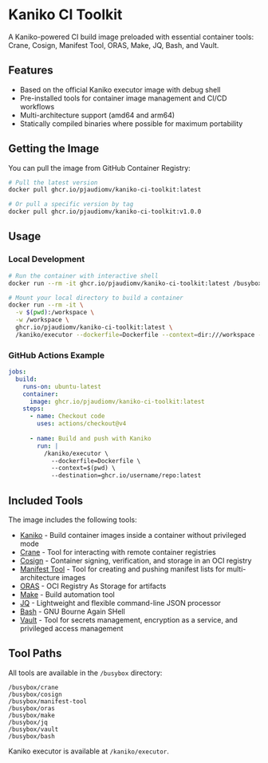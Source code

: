 # Kaniko CI Toolkit

A Kaniko-powered CI build image preloaded with essential container tools: Crane, Cosign, Manifest Tool, ORAS, Make, JQ, Bash, and Vault.

## Features

- Based on the official Kaniko executor image with debug shell
- Pre-installed tools for container image management and CI/CD workflows
- Multi-architecture support (amd64 and arm64)
- Statically compiled binaries where possible for maximum portability

## Getting the Image

You can pull the image from GitHub Container Registry:

```bash
# Pull the latest version
docker pull ghcr.io/pjaudiomv/kaniko-ci-toolkit:latest

# Or pull a specific version by tag
docker pull ghcr.io/pjaudiomv/kaniko-ci-toolkit:v1.0.0
```

## Usage

### Local Development

```bash
# Run the container with interactive shell
docker run --rm -it ghcr.io/pjaudiomv/kaniko-ci-toolkit:latest /busybox/sh

# Mount your local directory to build a container
docker run --rm -it \
  -v $(pwd):/workspace \
  -w /workspace \
  ghcr.io/pjaudiomv/kaniko-ci-toolkit:latest \
  /kaniko/executor --dockerfile=Dockerfile --context=dir:///workspace --destination=your-image:latest
```

### GitHub Actions Example

```yaml
jobs:
  build:
    runs-on: ubuntu-latest
    container:
      image: ghcr.io/pjaudiomv/kaniko-ci-toolkit:latest
    steps:
      - name: Checkout code
        uses: actions/checkout@v4
      
      - name: Build and push with Kaniko
        run: |
          /kaniko/executor \
            --dockerfile=Dockerfile \
            --context=$(pwd) \
            --destination=ghcr.io/username/repo:latest
```

## Included Tools

The image includes the following tools:

- [Kaniko](https://github.com/GoogleContainerTools/kaniko) - Build container images inside a container without privileged mode
- [Crane](https://github.com/google/go-containerregistry/tree/main/cmd/crane) - Tool for interacting with remote container registries
- [Cosign](https://github.com/sigstore/cosign) - Container signing, verification, and storage in an OCI registry
- [Manifest Tool](https://github.com/estesp/manifest-tool) - Tool for creating and pushing manifest lists for multi-architecture images
- [ORAS](https://github.com/oras-project/oras) - OCI Registry As Storage for artifacts
- [Make](https://www.gnu.org/software/make/) - Build automation tool
- [JQ](https://github.com/jqlang/jq) - Lightweight and flexible command-line JSON processor
- [Bash](https://www.gnu.org/software/bash/) - GNU Bourne Again SHell
- [Vault](https://github.com/hashicorp/vault) - Tool for secrets management, encryption as a service, and privileged access management

## Tool Paths

All tools are available in the `/busybox` directory:

```
/busybox/crane
/busybox/cosign
/busybox/manifest-tool
/busybox/oras
/busybox/make
/busybox/jq
/busybox/vault
/busybox/bash
```

Kaniko executor is available at `/kaniko/executor`.
